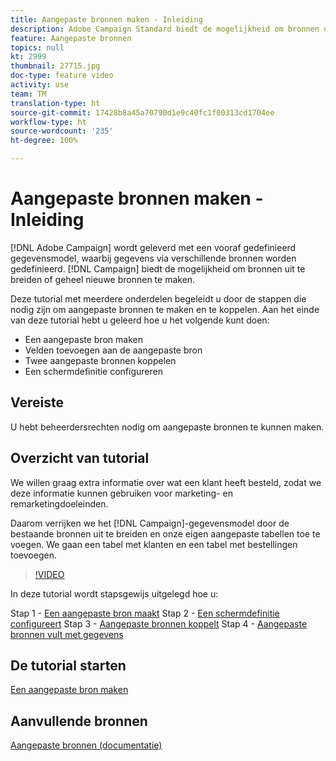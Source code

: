 ```yaml
---
title: Aangepaste bronnen maken - Inleiding
description: Adobe Campaign Standard biedt de mogelijkheid om bronnen uit te breiden of geheel nieuwe bronnen te maken. Deze tutorial met meerdere onderdelen begeleidt u door de stappen die nodig zijn om aangepaste bronnen te maken en te koppelen.
feature: Aangepaste bronnen
topics: null
kt: 2999
thumbnail: 27715.jpg
doc-type: feature video
activity: use
team: TM
translation-type: ht
source-git-commit: 17428b8a45a70790d1e9c40fc1f00313cd1704ee
workflow-type: ht
source-wordcount: '235'
ht-degree: 100%

---
```



# Aangepaste bronnen maken - Inleiding

[!DNL Adobe Campaign] wordt geleverd met een vooraf gedefinieerd gegevensmodel, waarbij gegevens via verschillende bronnen worden gedefinieerd. [!DNL Campaign] biedt de mogelijkheid om bronnen uit te breiden of geheel nieuwe bronnen te maken.

Deze tutorial met meerdere onderdelen begeleidt u door de stappen die nodig zijn om aangepaste bronnen te maken en te koppelen. Aan het einde van deze tutorial hebt u geleerd hoe u het volgende kunt doen:

* Een aangepaste bron maken
* Velden toevoegen aan de aangepaste bron
* Twee aangepaste bronnen koppelen
* Een schermdefinitie configureren

## Vereiste

U hebt beheerdersrechten nodig om aangepaste bronnen te kunnen maken.

## Overzicht van tutorial

We willen graag extra informatie over wat een klant heeft besteld, zodat we deze informatie kunnen gebruiken voor marketing- en remarketingdoeleinden.

Daarom verrijken we het [!DNL Campaign]-gegevensmodel door de bestaande bronnen uit te breiden en onze eigen aangepaste tabellen toe te voegen. We gaan een tabel met klanten en een tabel met bestellingen toevoegen.

>[!VIDEO](https://video.tv.adobe.com/v/27715?quality=9)

In deze tutorial wordt stapsgewijs uitgelegd hoe u:

Stap 1 - [Een aangepaste bron maakt](./creating-a-custom-resource.md)
Stap 2 - [Een schermdefinitie configureert](./configuring-a-screen-definition-for-a-custom-resource.md)
Stap 3 - [Aangepaste bronnen koppelt](./linking-custom-resources.md)
Stap 4 - [Aangepaste bronnen vult met gegevens](./populate-custom-resources-with-data.md)

## De tutorial starten

[Een aangepaste bron maken](./creating-a-custom-resource.md)

## Aanvullende bronnen

[Aangepaste bronnen (documentatie)](https://experienceleague.adobe.com/docs/campaign-standard/using/working-with-apis/global-concepts/custom-resources.html?lang=nl)
